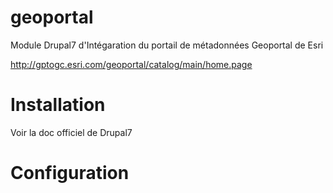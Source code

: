 geoportal
=========

Module Drupal7 d'Intégaration du portail de métadonnées Geoportal de Esri

http://gptogc.esri.com/geoportal/catalog/main/home.page

Installation
============
Voir la doc officiel de Drupal7

Configuration
=============
